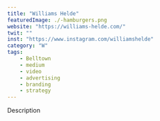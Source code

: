 ```yaml
---
title: "Williams Helde"
featuredImage: ./-hamburgers.png
website: "https://williams-helde.com/"
twit: ""
inst: "https://www.instagram.com/williamshelde"
category: "W"
tags:
    - Belltown 
    - medium
    - video
    - advertising
    - branding
    - strategy
---
```


Description
